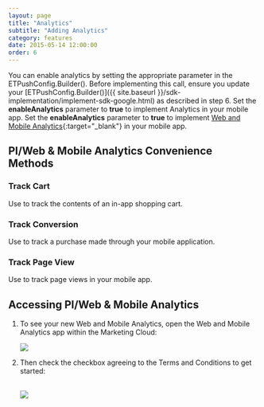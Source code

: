 ```yaml
---
layout: page
title: "Analytics"
subtitle: "Adding Analytics"
category: features
date: 2015-05-14 12:00:00
order: 6
---
```


You can enable analytics by setting the appropriate parameter in the ETPushConfig.Builder(). Before implementing this call, ensure you update your [ETPushConfig.Builder()]({{ site.baseurl }}/sdk-implementation/implement-sdk-google.html) as described in step 6. Set the **enableAnalytics** parameter to **true** to implement Analytics in your mobile app. Set the **enableAnalytics** parameter to **true** to implement [Web and Mobile Analytics](https://help.exacttarget.com/en/documentation/web_and_mobile_analytics/){:target="_blank"} in your mobile app.

<script src="https://gist.github.com/sfmc-mobilepushsdk/a1f32591efa5fcfb6943.js"></script>

## PI/Web & Mobile Analytics Convenience Methods
### Track Cart<a name="track_cart"></a>
Use to track the contents of an in-app shopping cart.

<script src="https://gist.github.com/sfmc-mobilepushsdk/2cb3447b64500b02c8ca51dce6efc290.js"></script>

### Track Conversion<a name="track_conversion"></a>
Use to track a purchase made through your mobile application.

<script src="https://gist.github.com/sfmc-mobilepushsdk/1989b6d8e2e7a64e3787fd0e6f11946b.js"></script>

### Track Page View
Use to track page views in your mobile app.

<script src="https://gist.github.com/sfmc-mobilepushsdk/da02ce55ea76aa826a28cb74988b40e4.js"></script>

## Accessing PI/Web & Mobile Analytics
1.  To see your new Web and Mobile Analytics, open the Web and Mobile Analytics app within the Marketing Cloud:
    
    <img class="img-responsive" src="{{ site.baseurl }}/assets/wama_menu.png" />
1.  Then check the checkbox agreeing to the Terms and Conditions to get started:<br/><br/>
    
    <img class="img-responsive" src="{{ site.baseurl }}/assets/wama_t_and_c.png" />